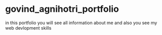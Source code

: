 # govind_agnihotri_portfolio
 in this portfolio you will see all information about me and also you see my web devlopment skills
